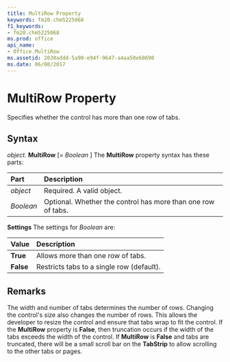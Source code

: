 ```yaml
---
title: MultiRow Property
keywords: fm20.chm5225068
f1_keywords:
- fm20.chm5225068
ms.prod: office
api_name:
- Office.MultiRow
ms.assetid: 2030addd-5a90-e94f-9647-a4aa50e68690
ms.date: 06/08/2017
---
```



# MultiRow Property



Specifies whether the control has more than one row of tabs.

## Syntax

_object_. **MultiRow** [= _Boolean_ ]
The  **MultiRow** property syntax has these parts:


|**Part**|**Description**|
|:-----|:-----|
| _object_|Required. A valid object.|
| _Boolean_|Optional. Whether the control has more than one row of tabs.|

 **Settings**
The settings for  _Boolean_ are:


|**Value**|**Description**|
|:-----|:-----|
|**True**|Allows more than one row of tabs.|
|**False**|Restricts tabs to a single row (default).|

## Remarks

The width and number of tabs determines the number of rows. Changing the control's size also changes the number of rows. This allows the developer to resize the control and ensure that tabs wrap to fit the control. If the  **MultiRow** property is **False**, then truncation occurs if the width of the tabs exceeds the width of the control.
If  **MultiRow** is **False** and tabs are truncated, there will be a small scroll bar on the **TabStrip** to allow scrolling to the other tabs or pages.

